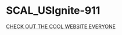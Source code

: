 # SCAL_USIgnite-911

[CHECK OUT THE COOL WEBSITE EVERYONE](https://utc-scal.github.io/SCAL_USIgnite-911/)

